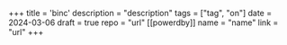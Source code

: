 +++
title = 'binc'
description = "description"
tags = ["tag", "on"]
date = 2024-03-06
draft = true
repo = "url"
[[powerdby]]
name = "name"
link = "url"
+++
